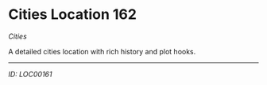 # Cities Location 162

*Cities*

A detailed cities location with rich history and plot hooks.

---
*ID: LOC00161*